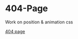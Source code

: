 # 404-Page

Work on position & animation css

[404 page](https://amauryh24.github.io/404-Page/index.html)
